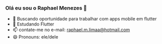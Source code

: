 ### Olá eu sou o Raphael Menezes 👋

- 🔭 Buscando oportunidade para trabalhar com apps mobile em flutter
- 🌱 Estudando Flutter
- 📫 contate-me no e-mail: raphael.m.limaa@hotmail.com
- 😄 Pronouns: ele/dele
